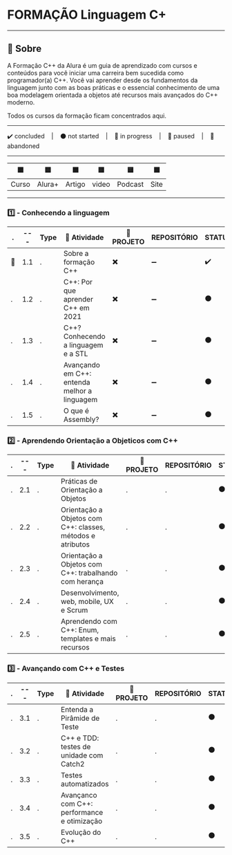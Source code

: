 # FORMAÇÃO Linguagem C+

---

## 📌 Sobre
  A Formação C++ da Alura é um guia de aprendizado com cursos e conteúdos para você iniciar uma carreira bem sucedida como programador(a) C++. Você vai aprender desde os fundamentos da linguagem junto com as boas práticas e o essencial conhecimento de uma boa modelagem orientada a objetos até recursos mais avançados do C++ moderno.

  Todos os cursos da formação ficam concentrados aqui.

---

<p>
  ✔️ concluded &nbsp;&nbsp;&nbsp;|&nbsp;&nbsp;&nbsp;
  ⚫ not started &nbsp;&nbsp;&nbsp;|&nbsp;&nbsp;&nbsp;
  🔵 in progress &nbsp;&nbsp;&nbsp;|&nbsp;&nbsp;&nbsp;
  🔶 paused &nbsp;&nbsp;&nbsp;|&nbsp;&nbsp;&nbsp;
  🔴 abandoned 
</p>

---
| 🟪 | 🟦 | 🟫 | 🟥 | 🟨 | 🟩 |
| --- | --- | --- | --- | --- | --- |
| Curso | Alura+ | Artigo | video | Podcast | Site |

---

### 1️⃣ - Conhecendo a linguagem
| . | --- | Type | 📘 Atividade | 🔗 PROJETO | REPOSITÓRIO | STATUS |
| --- | --- | --- | --- | --- | --- | --- |
| 🚩 | 1.1 | . | Sobre a formação C++ | ✖️ | ➖ | ✔️ |
| .  | 1.2 | . | C++: Por que aprender C++ em 2021 | ✖️ | ➖ | ⚫ |
| .  | 1.3 | . | C++? Conhecendo a linguagem e a STL | ✖️ | ➖ | ⚫ |
| .  | 1.4 | . | Avançando em C++: entenda melhor a linguagem | ✖️ | ➖ | ⚫ |
| .  | 1.5 | . | O que é Assembly? | ✖️ | ➖ | ⚫ |



### 2️⃣ - Aprendendo Orientação a Objeticos com C++

| . | --- | Type | 📘 Atividade | 🔗 PROJETO | REPOSITÓRIO | STATUS |
| --- | --- | --- | --- | --- | --- | --- |
| . | 2.1 | . | Práticas de Orientação a Objetos | . | . | ⚫ |
| . | 2.2 | . | Orientação a Objetos com C++: classes, métodos e atributos | . | . | ⚫ |
| . | 2.3 | . | Orientação a Objetos com C++: trabalhando com herança | . | . | ⚫ |
| . | 2.4 | . | Desenvolvimento, web, mobile, UX e Scrum | . | . | ⚫ |
| . | 2.5 | . | Aprendendo com C++: Enum, templates e mais recursos | . | . | ⚫ |


### 3️⃣ - Avançando com C++ e Testes

| . | --- | Type | 📘 Atividade | 🔗 PROJETO | REPOSITÓRIO | STATUS |
| --- | --- | --- | --- | --- | --- | --- |
| . | 3.1 | . | Entenda a Pirâmide de Teste | . | . | ⚫ |
| . | 3.2 | . | C++ e TDD: testes de unidade com Catch2 | . | . | ⚫ |
| . | 3.3 | . | Testes automatizados | . | . | ⚫ |
| . | 3.4 | . | Avançanco com C++: performance e otimização | . | . | ⚫ |
| . | 3.5 | . | Evolução do C++ | . | . | ⚫ |

